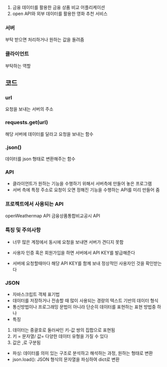 1. 금융 데이터를 활용한 금융 상품 비교 어플리케이션
2. open API와 외부 데이터를 활용한 영화 추천 서비스

### 서버
부탁 받으면 처리하거나 원하는 값을 돌려줌
### 클라이언트
부탁하는 역할

## 코드
### url
요청을 보내는 서버의 주소

### requests.get(url)
해당 서버에 데이터를 달라고 요청을 보내는 함수

### .json()
 데이터를 json 형태로 변환해주는 함수


### API
- 클라이언트가 원하는 기능을 수행하기 위해서 서버측에 만들어 놓은 프로그램
- 서버 측에 특정 주소로 요청이 오면 정해진 기능을 수행하는 API를 미리 만들어 줌

### 프로젝트에서 사용되는 API
openWeathermap API
금융상품통합비교공시 API

### 특징 및 주의사항

- 너무 많은 계정에서 동시에 요청을 보내면 서버가 견디지 못함


- 사용자 인증 혹은 회원가입을 하면 서버에서 API KEY를 발급해준다
- 서버에 요청할때마다 해당 API KEY를 함께 보내 정상적인 사용자인 것을 확인받는다

### JSON
- 자바스크립트 객체 표기법
- 데이터를 저장하거나 전송할 때 많이 사용되는 경량의 텍스트 기반의 데이터 형식
- 통신방법이나 프로그래밍 문법이 아니라 단순히 데이터를 표현하는 표현 방법중 하나
- 특징
1. 데이터는 중괄호로 둘러싸인 키-값 쌍의 집합으로 표현됨
2. 키 = 문자열/ 값= 다양한 데이터 유형을 가질 수 있다
3. 값은 ,로 구분됨

- 파싱: 데이터를 의미 있는 구조로 분석하고 해석하는 과정, 원하는 형태로 변환
- json.load(): JSON 형식의 문자열을 파싱하여 dict로 변환